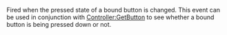 Fired when the pressed state of a bound button is changed. This event can be used in conjunction with [Controller:GetButton](https://developer.roblox.com/en-us/api-reference/function/Controller/GetButton) to see whether a bound button is being pressed down or not.